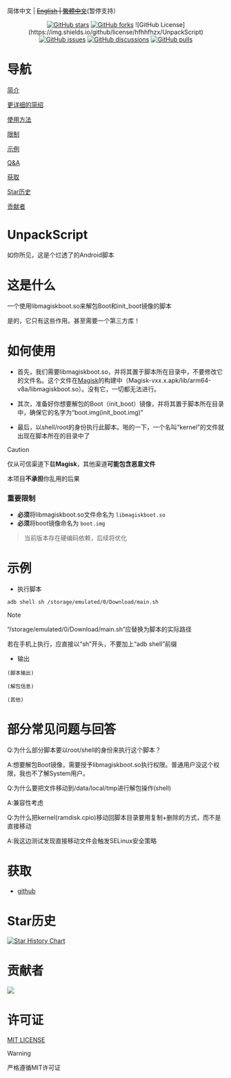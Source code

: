 简体中文 | ~~[English](./README_EN.md) | [繁體中文](./README_zhrTW.md)~~(暂停支持）

<div align="center">
<a href="https://github.com/hfhhfhzx/UnpackScript/stargazers"><img alt="GitHub stars" src="https://img.shields.io/github/stars/hfhhfhzx/UnpackScript?label=stars"></a>
<a href="https://github.com/hfhhfhzx/UnpackScript/forks"><img alt="GitHub forks" src="https://img.shields.io/github/forks/hfhhfhzx/UnpackScript"></a>
![GitHub License](https://img.shields.io/github/license/hfhhfhzx/UnpackScript)
<a href="https://github.com/hfhhfhzx/UnpackScript/issues"><img alt="GitHub issues" src="https://img.shields.io/github/issues/hfhhfhzx/UnpackScript"></a>
<a href="https://github.com/hfhhfhzx/UnpackScript/discussions"><img alt="GitHub discussions" src="https://img.shields.io/github/discussions/hfhhfhzx/UnpackScript"></a>
<a href="https://github.com/hfhhfhzx/UnpackScript/pulls"><img alt="GitHub pulls" src="https://img.shields.io/github/pulls/hfhhfhzx/UnpackScript"></a>
</div>

# 导航
[简介](#UnpackScript)

[更详细的简绍](#这是什么)

[使用方法](#如何使用)

[限制](#重要限制)

[示例](#示例)

[Q&A](#部分常见问题与回答)

[获取](#获取)

[Star历史](#Star历史)

[贡献者](#贡献者)

# UnpackScript
如你所见，这是个烂透了的Android脚本

# 这是什么
一个使用libmagiskboot.so来解包Boot和init_boot镜像的脚本

是的，它只有这些作用。甚至需要一个第三方库！

# 如何使用
- 首先，我们需要libmagiskboot.so，并将其置于脚本所在目录中，不要修改它的文件名。这个文件在[Magisk](https://github.com/topjohnwu/Magisk)的构建中（Magisk-vxx.x.apk/lib/arm64-v8a/libmagiskboot.so）。没有它，一切都无法进行。

- 其次，准备好你想要解包的Boot（init_boot）镜像，并将其置于脚本所在目录中，确保它的名字为“boot.img(init_boot.img)”

- 最后，以shell/root的身份执行此脚本。啪的一下，一个名叫“kernel”的文件就出现在脚本所在的目录中了

> [!CAUTION]
> 仅从可信渠道下载**Magisk**，其他渠道**可能包含恶意文件**
>
> 本项目**不承担**你乱用的后果

### 重要限制
- **必须**将libmagiskboot.so文件命名为 `libmagiskboot.so`  
- **必须**将boot镜像命名为 `boot.img`  
> 当前版本存在硬编码依赖，后续将优化

# 示例
- 执行脚本
```shell
adb shell sh /storage/emulated/0/Download/main.sh
```
> [!Note]
>
> “/storage/emulated/0/Download/main.sh”应替换为脚本的实际路径
>
>若在手机上执行，应直接以“sh”开头，不要加上“adb shell”前缀

- 输出
```
(脚本输出)

(解包信息)

(其他)
```

# 部分常见问题与回答
Q:为什么部分脚本要以root/shell的身份来执行这个脚本？

A:想要解包Boot镜像，需要授予libmagiskboot.so执行权限。普通用户没这个权限，我也不了解System用户。

Q:为什么要把文件移动到/data/local/tmp进行解包操作(shell)

A:兼容性考虑

Q:为什么把kernel(ramdisk.cpio)移动回脚本目录要用复制+删除的方式，而不是直接移动

A:我这边测试发现直接移动文件会触发SELinux安全策略

# 获取
- [github](./Script)

# Star历史

<a href="https://www.star-history.com/#hfhhfhzx/UnpackScript&Timeline"> <img alt="Star History Chart" src="https://api.star-history.com/svg?repos=hfhhfhzx/UnpackScript&type=Timeline"></a>

# 贡献者

<a href="https://github.com/hfhhfhzx/UnpackScript/graphs/contributors"><img src="https://contrib.rocks/image?repo=hfhhfhzx/UnpackScript"></a>

# 许可证

[MIT LICENSE](./LICENSE)

> [!WARNING]
>
> 严格遵循MIT许可证


